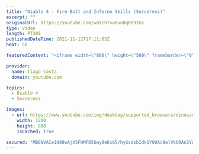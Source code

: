 ```yaml
---
title: "Diablo 4 - Fire Bolt and Inferno Skills (Sorceress)"
excerpt: ""
originalUrl: https://youtube.com/watch?v=BunDqRP31Gs
type: video
length: PT30S
publishedDateTime: 2021-11-12T17:11:05Z
heat: 50

featuredContent: "<iframe width=\"800\" height=\"500\" frameborder=\"0\" src=\"https://www.youtube.com/embed/BunDqRP31Gs\" allow=\"accelerometer; autoplay; encrypted-media; gyroscope; picture-in-picture\" allowfullscreen></iframe>"

provider:
  name: Tiago Costa
  domain: youtube.com

topics:
  - Diablo 4
  - Sorceress

images:
  - url: https://www.youtube.com/img/desktop/supported_browsers/dinosaur.png
    width: 1200
    height: 800
    isCached: true

secured: "MBENVAIe1N88wAjX5FHMFD56wy9eKx65/hySsdsbIdkQY0UAc9wlVbb0An3VnsSOI6LWCy9uQtghxCA/8V7zqRQn6qIwLHheu7zFj+ecl7EIChHLhbEFm20/+Tqi12TmP71F11IBOXIkVmkjOHrM45IEhw0X+NiIgQSKg+ggxcHkncNUpy3Antaaxw+W7aE36TRuZ2OYyZmjNMfJA17EaCutUaNnDeQmjNKywZxMViXH6FRYCAONcHMszZNM7BRCI65o1gJND9RNV5VNzlBYfyWidU3pWXbRPG6g+MfsI8T/vcYVeiNz2ZdbWaX7BEphRNS2bUbHFjonZCPbyHUzMa9t6a9j40mgjBFNZ4iAEueIyA+bxlYTMTX9aTWSFarxLnev3itkG7z2ZDi/npzY+p4EI+oIRXLOQSL03UWM1Pw=;AsffzYnDlJymmJnlOtvZnA=="
---
```


